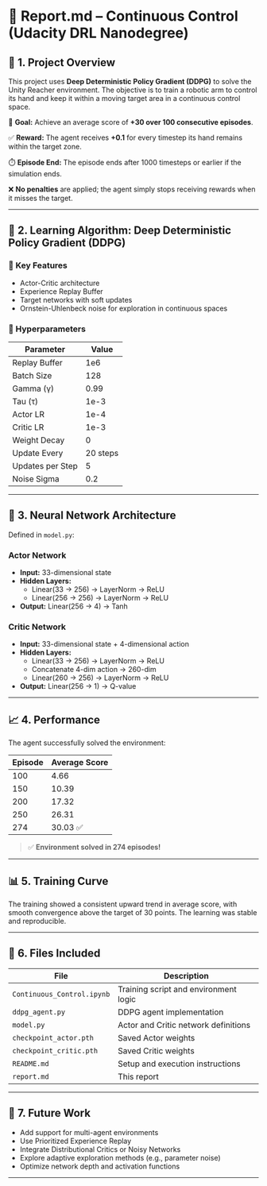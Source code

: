 # 📄 Report.md – Continuous Control (Udacity DRL Nanodegree)

## 📌 1. Project Overview

This project uses **Deep Deterministic Policy Gradient (DDPG)** to solve the Unity Reacher environment. The objective is to train a robotic arm to control its hand and keep it within a moving target area in a continuous control space.

🎯 **Goal:** Achieve an average score of **+30 over 100 consecutive episodes**.

✅ **Reward:** The agent receives **+0.1** for every timestep its hand remains within the target zone.

⏱️ **Episode End:** The episode ends after 1000 timesteps or earlier if the simulation ends.

❌ **No penalties** are applied; the agent simply stops receiving rewards when it misses the target.

---

## 🧠 2. Learning Algorithm: Deep Deterministic Policy Gradient (DDPG)

### 🔧 Key Features
- Actor-Critic architecture  
- Experience Replay Buffer  
- Target networks with soft updates  
- Ornstein-Uhlenbeck noise for exploration in continuous spaces  

### 🔢 Hyperparameters

| Parameter         | Value     |
|------------------|-----------|
| Replay Buffer     | 1e6       |
| Batch Size        | 128       |
| Gamma (γ)         | 0.99      |
| Tau (τ)           | 1e-3      |
| Actor LR          | 1e-4      |
| Critic LR         | 1e-3      |
| Weight Decay      | 0         |
| Update Every      | 20 steps  |
| Updates per Step  | 5         |
| Noise Sigma       | 0.2       |

---

## 🧩 3. Neural Network Architecture

Defined in `model.py`:

### Actor Network
- **Input:** 33-dimensional state  
- **Hidden Layers:**  
  - Linear(33 → 256) → LayerNorm → ReLU  
  - Linear(256 → 256) → LayerNorm → ReLU  
- **Output:** Linear(256 → 4) → Tanh

### Critic Network
- **Input:** 33-dimensional state + 4-dimensional action  
- **Hidden Layers:**  
  - Linear(33 → 256) → LayerNorm → ReLU  
  - Concatenate 4-dim action → 260-dim  
  - Linear(260 → 256) → LayerNorm → ReLU  
- **Output:** Linear(256 → 1) → Q-value

---

## 📈 4. Performance

The agent successfully solved the environment:

| Episode | Average Score |
|---------|----------------|
| 100     | 4.66           |
| 150     | 10.39          |
| 200     | 17.32          |
| 250     | 26.31          |
| 274     | 30.03 ✅        |

> ✅ **Environment solved in 274 episodes!**

---

## 📊 5. Training Curve

The training showed a consistent upward trend in average score, with smooth convergence above the target of 30 points. The learning was stable and reproducible.

---

## 📁 6. Files Included

| File                    | Description                         |
|-------------------------|-------------------------------------|
| `Continuous_Control.ipynb` | Training script and environment logic |
| `ddpg_agent.py`         | DDPG agent implementation           |
| `model.py`              | Actor and Critic network definitions |
| `checkpoint_actor.pth`  | Saved Actor weights                 |
| `checkpoint_critic.pth` | Saved Critic weights                |
| `README.md`             | Setup and execution instructions    |
| `report.md`             | This report                         |

---

## 🔭 7. Future Work

- Add support for multi-agent environments  
- Use Prioritized Experience Replay  
- Integrate Distributional Critics or Noisy Networks  
- Explore adaptive exploration methods (e.g., parameter noise)  
- Optimize network depth and activation functions  

---
